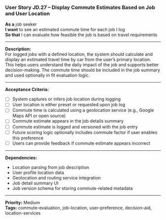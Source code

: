 ### User Story JD.27 – Display Commute Estimates Based on Job and User Location

**As a** job seeker  
**I want** to see an estimated commute time for each job I log  
**So that** I can evaluate how feasible the job is based on travel requirements

---

**Description:**  
For logged jobs with a defined location, the system should calculate and display an estimated travel time by car from the user’s primary location. This helps users understand the daily impact of the job and supports better decision-making. The commute time should be included in the job summary and used optionally in fit evaluation logic.

---

**Acceptance Criteria:**
- [ ] System captures or infers job location during logging
- [ ] User location is either preset or requested upon job log
- [ ] Commute time is calculated using a geolocation service (e.g., Google Maps API or open source)
- [ ] Commute estimate appears in the job details summary
- [ ] Commute estimate is logged and versioned with the job entry
- [ ] Future scoring logic optionally includes commute factor if user enables this preference
- [ ] Users can provide feedback if commute estimate appears incorrect

---

**Dependencies:**
- Location parsing from job description
- User profile location data
- Geolocation and routing service integration
- Job detail summary UI
- Job version schema for storing commute-related metadata

---

**Priority:** Medium  
**Tags:** commute-evaluation, job-location, user-preference, decision-aid, location-services
